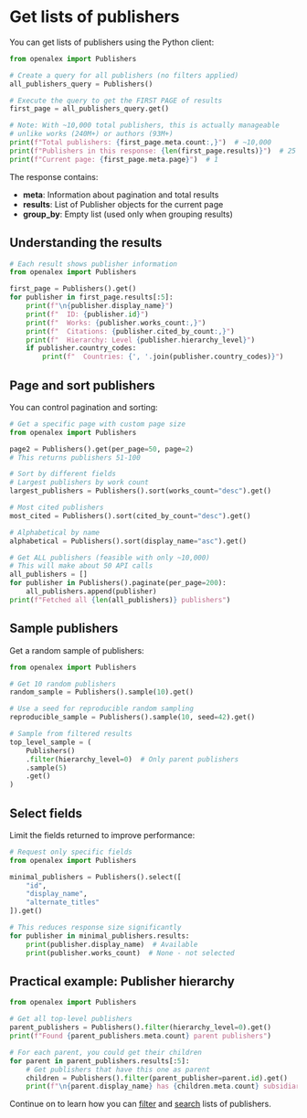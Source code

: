 # Get lists of publishers

You can get lists of publishers using the Python client:

```python
from openalex import Publishers

# Create a query for all publishers (no filters applied)
all_publishers_query = Publishers()

# Execute the query to get the FIRST PAGE of results
first_page = all_publishers_query.get()

# Note: With ~10,000 total publishers, this is actually manageable
# unlike works (240M+) or authors (93M+)
print(f"Total publishers: {first_page.meta.count:,}")  # ~10,000
print(f"Publishers in this response: {len(first_page.results)}")  # 25
print(f"Current page: {first_page.meta.page}")  # 1
```

The response contains:
- **meta**: Information about pagination and total results
- **results**: List of Publisher objects for the current page
- **group_by**: Empty list (used only when grouping results)

## Understanding the results

```python
# Each result shows publisher information
from openalex import Publishers

first_page = Publishers().get()
for publisher in first_page.results[:5]:
    print(f"\n{publisher.display_name}")
    print(f"  ID: {publisher.id}")
    print(f"  Works: {publisher.works_count:,}")
    print(f"  Citations: {publisher.cited_by_count:,}")
    print(f"  Hierarchy: Level {publisher.hierarchy_level}")
    if publisher.country_codes:
        print(f"  Countries: {', '.join(publisher.country_codes)}")
```

## Page and sort publishers

You can control pagination and sorting:

```python
# Get a specific page with custom page size
from openalex import Publishers

page2 = Publishers().get(per_page=50, page=2)
# This returns publishers 51-100

# Sort by different fields
# Largest publishers by work count
largest_publishers = Publishers().sort(works_count="desc").get()

# Most cited publishers
most_cited = Publishers().sort(cited_by_count="desc").get()

# Alphabetical by name
alphabetical = Publishers().sort(display_name="asc").get()

# Get ALL publishers (feasible with only ~10,000)
# This will make about 50 API calls
all_publishers = []
for publisher in Publishers().paginate(per_page=200):
    all_publishers.append(publisher)
print(f"Fetched all {len(all_publishers)} publishers")
```

## Sample publishers

Get a random sample of publishers:

```python
from openalex import Publishers

# Get 10 random publishers
random_sample = Publishers().sample(10).get()

# Use a seed for reproducible random sampling
reproducible_sample = Publishers().sample(10, seed=42).get()

# Sample from filtered results
top_level_sample = (
    Publishers()
    .filter(hierarchy_level=0)  # Only parent publishers
    .sample(5)
    .get()
)
```

## Select fields

Limit the fields returned to improve performance:

```python
# Request only specific fields
from openalex import Publishers

minimal_publishers = Publishers().select([
    "id",
    "display_name",
    "alternate_titles"
]).get()

# This reduces response size significantly
for publisher in minimal_publishers.results:
    print(publisher.display_name)  # Available
    print(publisher.works_count)  # None - not selected
```

## Practical example: Publisher hierarchy

```python
from openalex import Publishers

# Get all top-level publishers
parent_publishers = Publishers().filter(hierarchy_level=0).get()
print(f"Found {parent_publishers.meta.count} parent publishers")

# For each parent, you could get their children
for parent in parent_publishers.results[:5]:
    # Get publishers that have this one as parent
    children = Publishers().filter(parent_publisher=parent.id).get()
    print(f"\n{parent.display_name} has {children.meta.count} subsidiaries")
```

Continue on to learn how you can [filter](filter-publishers.md) and [search](search-publishers.md) lists of publishers.
